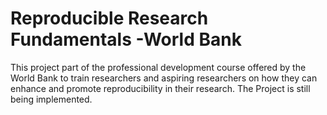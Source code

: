 # Reproducible Research Fundamentals -World Bank

This project part of the professional development course offered by the World Bank to train researchers and aspiring researchers on how they can enhance and promote reproducibility in their research. The Project is still being implemented.
